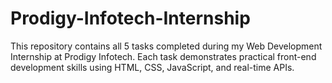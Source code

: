 # Prodigy-Infotech-Internship
This repository contains all 5 tasks completed during my Web Development Internship  at Prodigy Infotech. Each task demonstrates practical front-end development skills using HTML, CSS, JavaScript, and real-time APIs.
